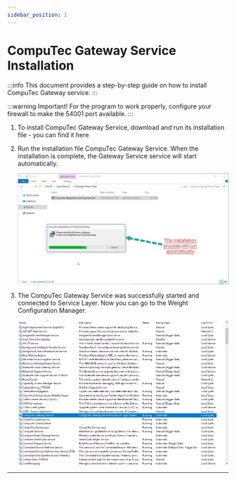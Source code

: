 ```yaml
---
sidebar_position: 1
---
```


# CompuTec Gateway Service Installation

:::info
    This document provides a step-by-step guide on how to install CompuTec Gateway service.
:::

:::warning
    Important! For the program to work properly, configure your firewall to make the 54001 port available.
:::

1. To install CompuTec Gateway Service, download and run its installation file - you can find it here
2. Run the installation file CompuTec Gateway Service. When the installation is complete, the Gateway Service service will start automatically.

    ![Proxy](./media/proxy-1.webp)
3. The CompuTec Gateway Service was successfully started and connected to Service Layer. Now you can go to the Weight Configuration Manager.

    ![Services](./media/services.webp)

---
